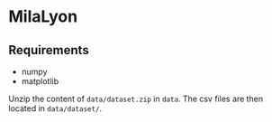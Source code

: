 # MilaLyon

## Requirements
- numpy
- matplotlib

Unzip the content of `data/dataset.zip` in `data`. The csv files are then located in `data/dataset/`.
